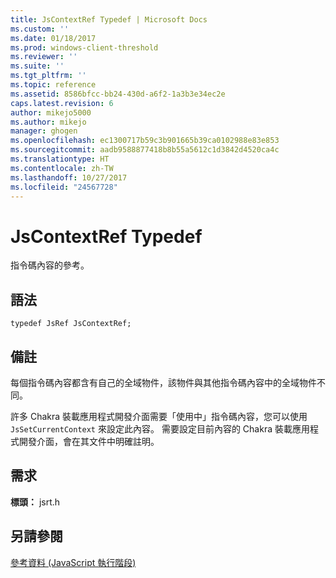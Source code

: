 ```yaml
---
title: JsContextRef Typedef | Microsoft Docs
ms.custom: ''
ms.date: 01/18/2017
ms.prod: windows-client-threshold
ms.reviewer: ''
ms.suite: ''
ms.tgt_pltfrm: ''
ms.topic: reference
ms.assetid: 8586bfcc-bb24-430d-a6f2-1a3b3e34ec2e
caps.latest.revision: 6
author: mikejo5000
ms.author: mikejo
manager: ghogen
ms.openlocfilehash: ec1300717b59c3b901665b39ca0102988e83e853
ms.sourcegitcommit: aadb9588877418b8b55a5612c1d3842d4520ca4c
ms.translationtype: HT
ms.contentlocale: zh-TW
ms.lasthandoff: 10/27/2017
ms.locfileid: "24567728"
---
```

# <a name="jscontextref-typedef"></a>JsContextRef Typedef
指令碼內容的參考。  
  
## <a name="syntax"></a>語法  
  
```  
typedef JsRef JsContextRef;  
```  
  
## <a name="remarks"></a>備註  
 每個指令碼內容都含有自己的全域物件，該物件與其他指令碼內容中的全域物件不同。  
  
 許多 Chakra 裝載應用程式開發介面需要「使用中」指令碼內容，您可以使用 `JsSetCurrentContext` 來設定此內容。 需要設定目前內容的 Chakra 裝載應用程式開發介面，會在其文件中明確註明。  
  
## <a name="requirements"></a>需求  
 **標頭：** jsrt.h  
  
## <a name="see-also"></a>另請參閱  
 [參考資料 (JavaScript 執行階段)](../chakra-hosting/reference-javascript-runtime.md)